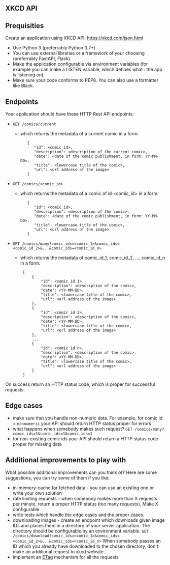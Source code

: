 XKCD API
-----------


Prequisities
--------------------

Create an application using XKCD API: https://xkcd.com/json.html

 * Use Python 3 (preferrably Python 3.7+). 
 * You can use external libraries or a framework of your choosing (preferrably FastAPI, Flask).
 * Make the application configurable via environment variables (for example you can make a LISTEN variable, which defines what <host>:<port> the app is listening on).
 * Make sure your code conforms to PEP8. You can also use a formatter like Black.

Endpoints
---------------------

Your application should have these HTTP Rest API endpoints:
 * `GET /comics/current`
    * which returns the metadata of a current comic in a form:
       ```
          {
             "id": <comic id>,
             "description": <description of the current comic>,
             "date": <date of the comic publishment, in form: YY-MM-DD>,
             "title": <lowercase title of the comic>,
             "url": <url address of the image>
          }
       ```
             
 * `GET /comics/<comic_id>`
    * which returns the metadata of a comic of id <comic_id> in a form:
       ```
          {
             "id": <comic id>,
             "description": <description of the comic>,
             "date": <date of the comic publishment, in form: YY-MM-DD>,
             "title": <lowercase title of the comic>,
             "url": <url address of the image>
          }
       ```
 * `GET /comics/many?comic_ids=<comic_1>&comic_ids=<comic_id_2>&...&comic_ids=<comic_id_n>`
    * which returns the metadata of comic_id_1, comic_id_2, ..., comic_id_n in a form:
       ```
        [
            {
                "id": <comic id 1>,
                "description": <description of the comic>,
                "date": <YY-MM-DD>,
                "title": <lowercase title of the comic>,
                "url": <url address of the image>
            },
            {
                "id": <comic id 2>,
                "description": <description of the comic>,
                "date": <YY-MM-DD>,
                "title": <lowercase title of the comic>,
                "url": <url address of the image>
            },
            ...
            {
                "id": <comic id n>,
                "description": <description of the comic>,
                "date": <YY-MM-DD>,
                "title": <lowercase title of the comic>,
                "url": <url address of the image>
            }
        ]
        ```
  
  On success return an HTTP status code, which is proper for successful requests.
       
 Edge cases
 -----------
 
  * make sure that you handle non-numeric data. For example, for comic id = `nonnumeric` your API should return HTTP status proper for errors
  * what happens when somebody makes such request? `GET /comics/many?comic_ids=1&comic_ids=1&comic_ids=1`
  * for non-existing comic ids your API should return a HTTP status code proper for missing data
  
 Additional improvements to play with
 ----------------------------------------
 
 What possible additional improvements can you think of? Here are some suggestions, you can try some of them if you like:
  * in-memory-cache for fetched data - you can use an existing one or write your own solution
  * rate limiting requests - when somebody makes more than X requests per minute, return a proper HTTP status (too many requests). Make X configurable.
  * write tests which handle the edge cases and the proper cases. 
  * downloading images - create an endpoint which downloads given image IDs and places them in a directory of your server application. The directory should be configurable by an environment variable. 
        `GET /comics/download?comic_ids=<comic_1>&comic_ids=<comic_id_2>&...&comic_ids=<comic_id_n>`
        When somebody passes an ID which you already have downloaded to the chosen directory, don't make an additional request to xkcd website. 
  * implement an [ETag](https://en.wikipedia.org/wiki/HTTP_ETag) mechanism for all the requests
